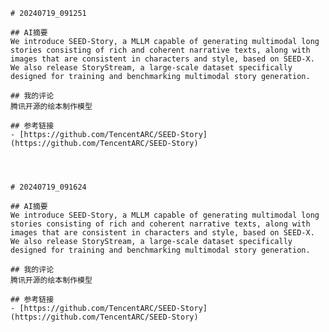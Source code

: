     # 20240719_091251
    
    ## AI摘要
    We introduce SEED-Story, a MLLM capable of generating multimodal long stories consisting of rich and coherent narrative texts, along with images that are consistent in characters and style, based on SEED-X. We also release StoryStream, a large-scale dataset specifically designed for training and benchmarking multimodal story generation.
        
    ## 我的评论
    腾讯开源的绘本制作模型
        
    ## 参考链接
    - [https://github.com/TencentARC/SEED-Story](https://github.com/TencentARC/SEED-Story)
        
    


    # 20240719_091624
    
    ## AI摘要
    We introduce SEED-Story, a MLLM capable of generating multimodal long stories consisting of rich and coherent narrative texts, along with images that are consistent in characters and style, based on SEED-X. We also release StoryStream, a large-scale dataset specifically designed for training and benchmarking multimodal story generation.
        
    ## 我的评论
    腾讯开源的绘本制作模型
        
    ## 参考链接
    - [https://github.com/TencentARC/SEED-Story](https://github.com/TencentARC/SEED-Story)
        
    